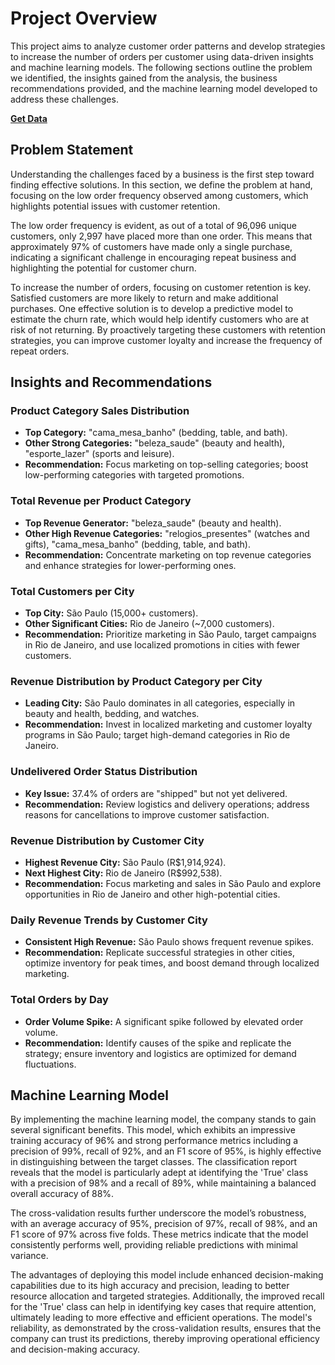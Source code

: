 # Project Overview

This project aims to analyze customer order patterns and develop strategies to increase the number of orders per customer using data-driven insights and machine learning models. The following sections outline the problem we identified, the insights gained from the analysis, the business recommendations provided, and the machine learning model developed to address these challenges.

**[Get Data](https://drive.google.com/file/d/1U55Axq3zL479fxCPosIEJvlS9AqISeS-/view?usp=sharing)**

## Problem Statement

Understanding the challenges faced by a business is the first step toward finding effective solutions. In this section, we define the problem at hand, focusing on the low order frequency observed among customers, which highlights potential issues with customer retention.

The low order frequency is evident, as out of a total of 96,096 unique customers, only 2,997 have placed more than one order. This means that approximately 97% of customers have made only a single purchase, indicating a significant challenge in encouraging repeat business and highlighting the potential for customer churn.

To increase the number of orders, focusing on customer retention is key. Satisfied customers are more likely to return and make additional purchases. One effective solution is to develop a predictive model to estimate the churn rate, which would help identify customers who are at risk of not returning. By proactively targeting these customers with retention strategies, you can improve customer loyalty and increase the frequency of repeat orders.

## Insights and Recommendations

### Product Category Sales Distribution
- **Top Category:** "cama_mesa_banho" (bedding, table, and bath).
- **Other Strong Categories:** "beleza_saude" (beauty and health), "esporte_lazer" (sports and leisure).
- **Recommendation:** Focus marketing on top-selling categories; boost low-performing categories with targeted promotions.

### Total Revenue per Product Category
- **Top Revenue Generator:** "beleza_saude" (beauty and health).
- **Other High Revenue Categories:** "relogios_presentes" (watches and gifts), "cama_mesa_banho" (bedding, table, and bath).
- **Recommendation:** Concentrate marketing on top revenue categories and enhance strategies for lower-performing ones.

### Total Customers per City
- **Top City:** São Paulo (15,000+ customers).
- **Other Significant Cities:** Rio de Janeiro (~7,000 customers).
- **Recommendation:** Prioritize marketing in São Paulo, target campaigns in Rio de Janeiro, and use localized promotions in cities with fewer customers.

### Revenue Distribution by Product Category per City
- **Leading City:** São Paulo dominates in all categories, especially in beauty and health, bedding, and watches.
- **Recommendation:** Invest in localized marketing and customer loyalty programs in São Paulo; target high-demand categories in Rio de Janeiro.

### Undelivered Order Status Distribution
- **Key Issue:** 37.4% of orders are "shipped" but not yet delivered.
- **Recommendation:** Review logistics and delivery operations; address reasons for cancellations to improve customer satisfaction.

### Revenue Distribution by Customer City
- **Highest Revenue City:** São Paulo (R$1,914,924).
- **Next Highest City:** Rio de Janeiro (R$992,538).
- **Recommendation:** Focus marketing and sales in São Paulo and explore opportunities in Rio de Janeiro and other high-potential cities.

### Daily Revenue Trends by Customer City
- **Consistent High Revenue:** São Paulo shows frequent revenue spikes.
- **Recommendation:** Replicate successful strategies in other cities, optimize inventory for peak times, and boost demand through localized marketing.

### Total Orders by Day
- **Order Volume Spike:** A significant spike followed by elevated order volume.
- **Recommendation:** Identify causes of the spike and replicate the strategy; ensure inventory and logistics are optimized for demand fluctuations.

## Machine Learning Model

By implementing the machine learning model, the company stands to gain several significant benefits. This model, which exhibits an impressive training accuracy of 96% and strong performance metrics including a precision of 99%, recall of 92%, and an F1 score of 95%, is highly effective in distinguishing between the target classes. The classification report reveals that the model is particularly adept at identifying the 'True' class with a precision of 98% and a recall of 89%, while maintaining a balanced overall accuracy of 88%. 

The cross-validation results further underscore the model’s robustness, with an average accuracy of 95%, precision of 97%, recall of 98%, and an F1 score of 97% across five folds. These metrics indicate that the model consistently performs well, providing reliable predictions with minimal variance.

The advantages of deploying this model include enhanced decision-making capabilities due to its high accuracy and precision, leading to better resource allocation and targeted strategies. Additionally, the improved recall for the 'True' class can help in identifying key cases that require attention, ultimately leading to more effective and efficient operations. The model's reliability, as demonstrated by the cross-validation results, ensures that the company can trust its predictions, thereby improving operational efficiency and decision-making accuracy.